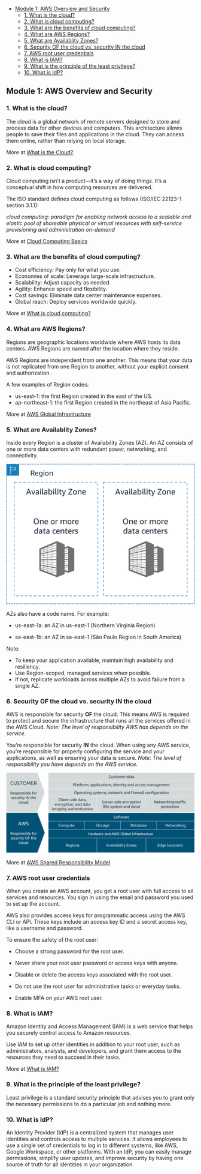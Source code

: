 
- [Module 1: AWS Overview and Security](#module-1-aws-overview-and-security)
  - [1. What is the cloud?](#1-what-is-the-cloud)
  - [2. What is cloud computing?](#2-what-is-cloud-computing)
  - [3. What are the benefits of cloud computing?](#3-what-are-the-benefits-of-cloud-computing)
  - [4. What are AWS Regions?](#4-what-are-aws-regions)
  - [5. What are Availablity Zones?](#5-what-are-availablity-zones)
  - [6. Security OF the cloud vs. security IN the cloud](#6-security-of-the-cloud-vs-security-in-the-cloud)
  - [7. AWS root user credentials](#7-aws-root-user-credentials)
  - [8. What is IAM?](#8-what-is-iam)
  - [9. What is the principle of the least privilege?](#9-what-is-the-principle-of-the-least-privilege)
  - [10. What is IdP?](#10-what-is-idp)

## Module 1: AWS Overview and Security
### 1. What is the cloud?
The cloud is a global network of remote servers designed to store and process data for other devices and computers. This architecture allows people to save their files and applications in the cloud. They can access them online, rather than relying on local storage.

More at [What is the Cloud?](https://azure.microsoft.com/en-us/resources/cloud-computing-dictionary/what-is-the-cloud#:~:text=In%20technology%2C%20the%20cloud%20is,and%20applications%20in%20the%20cloud).

### 2. What is cloud computing?

Cloud computing isn’t a product—it’s a way of doing things. It’s a conceptual shift in how computing resources are delivered.

The ISO standard defines cloud computing as follows (ISO/IEC 22123-1 section 3.1.1): 

*cloud computing: paradigm for enabling network access to a scalable and elastic pool of shareable physical or virtual resources with self-service provisioning and administration on-demand*

More at [Cloud Computing Basics](https://www.bsi.bund.de/EN/Themen/Unternehmen-und-Organisationen/Informationen-und-Empfehlungen/Empfehlungen-nach-Angriffszielen/Cloud-Computing/Grundlagen/grundlagen_node.html)

### 3. What are the benefits of cloud computing?

- Cost efficiency: Pay only for what you use.
- Economies of scale: Leverage large-scale infrastructure.
- Scalability: Adjust capacity as needed.
- Agility: Enhance speed and flexibility.
- Cost savings: Eliminate data center maintenance expenses.
- Global reach: Deploy services worldwide quickly.

More at [What is cloud computing?](https://aws.amazon.com/what-is-cloud-computing/)

### 4. What are AWS Regions?

Regions are geographic locations worldwide where AWS hosts its data centers. AWS Regions are named after the location where they reside. 

AWS Regions are independent from one another. This means that your data is not replicated from one Region to another, without your explicit consent and authorization.

A few examples of Region codes:

- us-east-1: the first Region created in the east of the US.
- ap-northeast-1: the first Region created in the northeast of Asia Pacific.

More at [AWS Global Infrastructure](https://aws.amazon.com/about-aws/global-infrastructure/regions_az/)

### 5. What are Availablity Zones?

Inside every Region is a cluster of Availability Zones (AZ). An AZ consists of one or more data centers with redundant power, networking, and connectivity. 

![Availability Zones](/resources/az.png)

AZs also have a code name. For example:

- us-east-1a: an AZ in us-east-1 (Northern Virginia Region)

- sa-east-1b: an AZ in sa-east-1 (São Paulo Region in South America)

Note:
- To keep your application available, maintain high availability and resiliency.
- Use Region-scoped, managed services when possible.
- If not, replicate workloads across multiple AZs to avoid failure from a single AZ.

### 6. Security OF the cloud vs. security IN the cloud

AWS is responsible for security **OF** the cloud. This means AWS is required to protect and secure the infrastructure that runs all the services offered in the AWS Cloud. *Note: The level of responsibility AWS has depends on the service.*

You’re responsible for security **IN** the cloud. When using any AWS service, you’re responsible for properly configuring the service and your applications, as well as ensuring your data is secure. *Note: The level of responsibility you have depends on the AWS service.*

![security_OF_IN_the_cloud](/resources/security_OF_IN_the_cloud.png)

More at [AWS Shared Responsibility Model](https://aws.amazon.com/compliance/shared-responsibility-model/)

### 7. AWS root user credentials

When you create an AWS account, you get a root user with full access to all services and resources. You sign in using the email and password you used to set up the account.

AWS also provides access keys for programmatic access using the AWS CLI or API. These keys include an access key ID and a secret access key, like a username and password. 

To ensure the safety of the root user:

- Choose a strong password for the root user.

- Never share your root user password or access keys with anyone.

- Disable or delete the access keys associated with the root user.

- Do not use the root user for administrative tasks or everyday tasks.

- Enable MFA on your AWS root user. 

### 8. What is IAM?

Amazon Identity and Access Management (IAM) is a web service that helps you securely control access to Amazon resources.

Use IAM to set up other identities in addition to your root user, such as administrators, analysts, and developers, and grant them access to the resources they need to succeed in their tasks.

More at [What is IAM?](https://docs.amazonaws.cn/en_us/IAM/latest/UserGuide/introduction.html)

### 9. What is the principle of the least privilege?
    
Least privilege is a standard security principle that advises you to grant only the necessary permissions to do a particular job and nothing more. 

### 10. What is IdP?

An Identity Provider (IdP) is a centralized system that manages user identities and controls access to multiple services. It allows employees to use a single set of credentials to log in to different systems, like AWS, Google Workspace, or other platforms. With an IdP, you can easily manage permissions, simplify user updates, and improve security by having one source of truth for all identities in your organization.